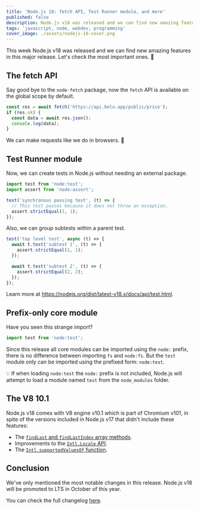 ```yaml
---
title: 'Node.js 18: fetch API, Test Runner module, and more'
published: false
description: Node.js v18 was released and we can find new amazing features in this major release.
tags: 'javascript, node, webdev, programming'
cover_image: ./assets/nodejs-18-cover.png
---
```


This week Node.js v18 was released and we can find new amazing features in this major release. Let's check the most important ones. 🚀

## The fetch API

Say good bye to the `node-fetch` package, now the `fetch` API is available on the global scope by default.

```javascript
const res = await fetch('https://api.belo.app/public/price');
if (res.ok) {
  const data = await res.json();
  console.log(data);
}
```

We can make requests like we do in browsers. 🙌

## Test Runner module

Now, we can create tests in Node.js without needing an external package.

```javascript
import test from 'node:test';
import assert from 'node:assert';

test('synchronous passing test', (t) => {
  // This test passes because it does not throw an exception.
  assert.strictEqual(1, 1);
});
```

Also, we can group subtests within a parent test.

```javascript
test('top level test', async (t) => {
  await t.test('subtest 1', (t) => {
    assert.strictEqual(1, 1);
  });

  await t.test('subtest 2', (t) => {
    assert.strictEqual(2, 2);
  });
});
```

Learn more at <https://nodejs.org/dist/latest-v18.x/docs/api/test.html>.

## Prefix-only core module

Have you seen this strange import?

```javascript
import test from 'node:test';
```

Since this release all core modules can be imported using the `node:` prefix, there is no difference between importing `fs` and `node:fs`. But the `test` module only can be imported using the prefixed form: `node:test`.

💡 If when loading `node:test` the `node:` prefix is not included, Node.js will attempt to load a module named `test` from the `node_modules` folder.

## The V8 10.1

Node.js v18 comes with V8 engine v10.1 which is part of Chromium v101, in spite of the versions included in Node.js v17 that didn't include these features:

* The [`findLast` and `findLastIndex` array methods](https://v8.dev/features/finding-in-arrays).
* Improvements to the [`Intl.Locale` API](https://v8.dev/blog/v8-release-99#intl.locale-extensions).
* The [`Intl.supportedValuesOf` function](https://v8.dev/blog/v8-release-99#intl.locale-extensions).

## Conclusion

We've only mentioned the most notable changes in this release. Node.js v18 will be promoted to LTS in October of this year.

You can check the full changelog [here](https://github.com/nodejs/node/releases/tag/v18.0.0).
